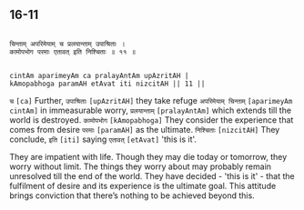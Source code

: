 ## 16-11


```shloka-sa

चिन्ताम् अपरिमेयाम् च प्रलयान्ताम् उपाश्रिताः ।
कामोपभोग परमाः एतावत् इति निश्चिताः ॥ ११ ॥

```
```shloka-sa-hk

cintAm aparimeyAm ca pralayAntAm upAzritAH |
kAmopabhoga paramAH etAvat iti nizcitAH || 11 ||

```
`च` `[ca]` Further, `उपाश्रिताः` `[upAzritAH]` they take refuge `अपरिमेयाम् चिन्ताम्` `[aparimeyAm cintAm]` in immeasurable worry, `प्रलयान्ताम्` `[pralayAntAm]` which extends till the world is destroyed. `कामोपभोग` `[kAmopabhoga]` They consider the experience that comes from desire `परमाः` `[paramAH]` as the ultimate. `निश्चिताः` `[nizcitAH]` They conclude, `इति` `[iti]` saying `एतावत्` `[etAvat]` 'this is it'.

They are impatient with life. Though they may die today or tomorrow, they worry without limit. The things they worry about may probably remain unresolved till the end of the world. They have decided - 'this is it' - that the fulfilment of desire and its experience is the ultimate goal. This attitude brings conviction that there’s nothing to be achieved beyond this.


